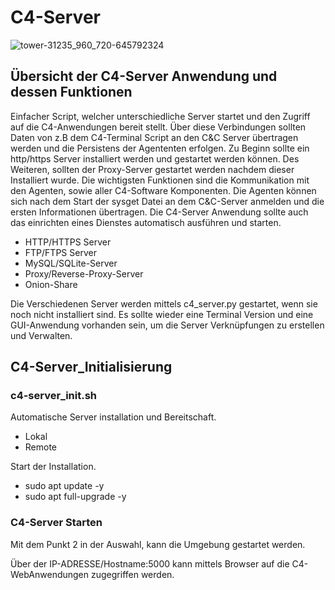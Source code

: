 # C4-Server
![tower-31235_960_720-645792324](https://github.com/user-attachments/assets/d270746b-56af-40b1-ae0f-c16a5bb5d42e)

## Übersicht der C4-Server Anwendung und dessen Funktionen 
Einfacher Script, welcher unterschiedliche Server startet und den Zugriff auf die C4-Anwendungen bereit stellt. Über diese Verbindungen sollten Daten von z.B dem C4-Terminal Script an den C&C Server übertragen werden und die Persistens der Agententen erfolgen. Zu Beginn sollte ein http/https Server installiert werden und gestartet werden können. Des Weiteren, sollten der Proxy-Server gestartet werden nachdem dieser Installiert wurde. Die wichtigsten Funktionen sind die Kommunikation mit den Agenten, sowie aller C4-Software Komponenten. Die Agenten können sich nach dem Start der sysget Datei an dem C&C-Server anmelden und die ersten Informationen übertragen. Die C4-Server Anwendung sollte auch das einrichten eines Dienstes automatisch ausführen und starten. 

- HTTP/HTTPS Server
- FTP/FTPS Server
- MySQL/SQLite-Server 
- Proxy/Reverse-Proxy-Server
- Onion-Share

Die Verschiedenen Server werden mittels c4_server.py gestartet, wenn sie noch nicht installiert sind. Es sollte wieder eine Terminal Version und eine GUI-Anwendung vorhanden sein, um die Server Verknüpfungen zu erstellen und Verwalten. 

## C4-Server_Initialisierung
### c4-server_init.sh

Automatische Server installation und Bereitschaft. 
- Lokal
- Remote

Start der Installation. 
- sudo apt update -y
- sudo apt full-upgrade -y

### C4-Server Starten
Mit dem Punkt 2 in der Auswahl, kann die Umgebung gestartet werden. 

Über der IP-ADRESSE/Hostname:5000 kann mittels Browser auf die C4-WebAnwendungen zugegriffen werden. 